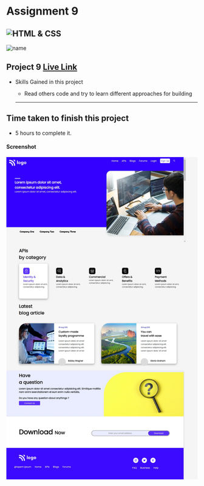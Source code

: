 # Assignment 9
![HTML & CSS](https://img.shields.io/badge/HTML-CSS-orange)
---
![name](https://img.shields.io/badge/Ehraz%20Ahmad-Full%20stack%20developer-green)

## Project 9 [Live Link](https://dainty-sable-472cdf.netlify.app/)

-   Skills Gained in this project
    -   Read others code and try to learn different approaches for building

    ---

## Time taken to finish this project

-   5 hours to complete it.

#### Screenshot

![Desktop](./live-class-project-9/live-class-project-9/Project9.jpeg)